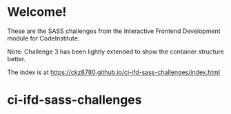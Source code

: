 # Welcome!

These are the SASS challenges from the Interactive Frontend Development module for CodeInstitute.

Note: Challenge 3 has been lightly extended to show the container structure better. 

The index is at https://ckz8780.github.io/ci-ifd-sass-challenges/index.html
# ci-ifd-sass-challenges
